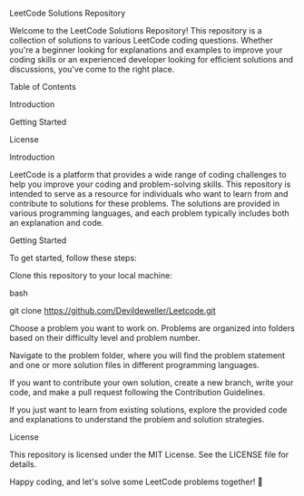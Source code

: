 LeetCode Solutions Repository

Welcome to the LeetCode Solutions Repository! This repository is a collection of solutions to various LeetCode coding questions. Whether you're a beginner looking for explanations and examples to improve your coding skills or an experienced developer looking for efficient solutions and discussions, you've come to the right place.

Table of Contents

Introduction

Getting Started

License

Introduction

LeetCode is a platform that provides a wide range of coding challenges to help you improve your coding and problem-solving skills. This repository is intended to serve as a resource for individuals who want to learn from and contribute to solutions for these problems. The solutions are provided in various programming languages, and each problem typically includes both an explanation and code.

Getting Started

To get started, follow these steps:

Clone this repository to your local machine:

bash

git clone https://github.com/Devildeweller/Leetcode.git

Choose a problem you want to work on. Problems are organized into folders based on their difficulty level and problem number.

Navigate to the problem folder, where you will find the problem statement and one or more solution files in different programming languages.

If you want to contribute your own solution, create a new branch, write your code, and make a pull request following the Contribution Guidelines.

If you just want to learn from existing solutions, explore the provided code and explanations to understand the problem and solution strategies.

License

This repository is licensed under the MIT License. See the LICENSE file for details.

Happy coding, and let's solve some LeetCode problems together! 🚀
